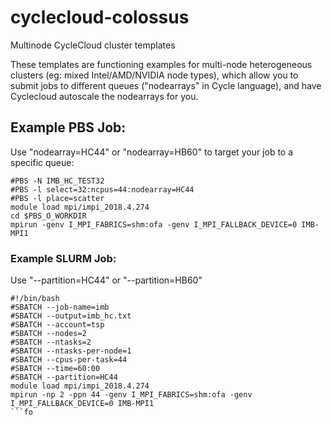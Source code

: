 # cyclecloud-colossus
Multinode CycleCloud cluster templates

These templates are functioning examples for multi-node heterogeneous clusters (eg: mixed Intel/AMD/NVIDIA node types), which allow you to submit jobs to different queues ("nodearrays" in Cycle language), and have Cyclecloud autoscale the nodearrays for you. 

## Example PBS Job:

Use "nodearray=HC44" or "nodearray=HB60" to target your job to a specific queue: 
```
#PBS -N IMB_HC_TEST32
#PBS -l select=32:ncpus=44:nodearray=HC44
#PBS -l place=scatter
module load mpi/impi_2018.4.274
cd $PBS_O_WORKDIR
mpirun -genv I_MPI_FABRICS=shm:ofa -genv I_MPI_FALLBACK_DEVICE=0 IMB-MPI1
```
### Example SLURM Job: 

Use "--partition=HC44" or "--partition=HB60" 
```
#!/bin/bash
#SBATCH --job-name=imb
#SBATCH --output=imb_hc.txt
#SBATCH --account=tsp
#SBATCH --nodes=2
#SBATCH --ntasks=2
#SBATCH --ntasks-per-node=1
#SBATCH --cpus-per-task=44
#SBATCH --time=60:00
#SBATCH --partition=HC44
module load mpi/impi_2018.4.274
mpirun -np 2 -ppn 44 -genv I_MPI_FABRICS=shm:ofa -genv I_MPI_FALLBACK_DEVICE=0 IMB-MPI1
```fo
